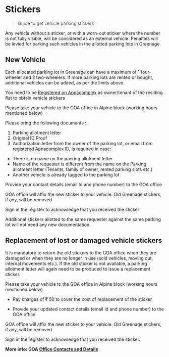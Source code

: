 # Stickers

> Guide to get vehicle parking stickers

Any vehicle without a sticker, or with a worn-out sticker where the number is not fully visible, will be considered as an external vehicle. Penalties will be levied for parking such vehicles in the allotted parking lots in Greenage

## New Vehicle

Each allocated parking lot in Greenage can have a maximum of 1 four-wheeler and 2 two-wheelers. If more parking lots are rented or bought, additional vehicles can be added, as per the limits above. 

You need to be [Registered on Apnacomplex](/apps) as owner/tenant of the residing flat to obtain vehicle stickers

Please take your vehicle to the GOA office in Alpine block (working hours mentioned below) 

Please bring the following documents :
1. Parking allotment letter
2. Original ID Proof
3. Authorization letter from the owner of the parking lot, or email from registered Apnacomplex ID, is required in case:
* There is no name on the parking allotment letter
* Name of the requester is different from the name on the Parking allotment letter (Tenants, family of owner, rented parking slots etc.)
* Another vehicle is already tagged to the parking lot

Provide your contact details (email Id and phone number) to the GOA office

GOA office will affix the new sticker to your vehicle. Old Greenage stickers, if any, will be removed

Sign in the register to acknowledge that you received the sticker 

Additional stickers allotted to the same requester against the same parking lot will not need any new documentation.

## Replacement of lost or damaged vehicle stickers

It is mandatory to return the old stickers to the GOA office when they are damaged or when they are no longer in use (sold vehicles, moving out, internal movements etc.).
If the old sticker is not available, a parking allotment letter will again need to be produced to issue a replacement sticker. 

Please take your vehicle to the GOA office in Alpine block (working hours mentioned below) 

- Pay charges of  ₹ 50 to cover the cost of replacement of the sticker

- Provide your updated contact details (email Id and phone number) to the GOA office

GOA office will affix the new sticker to your vehicle. Old Greenage stickers, if any, will be removed

Sign in the register to acknowledge that you received the sticker.

__More info: GOA [Office Contacts and Details](/contact)__